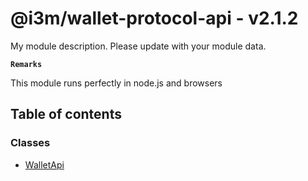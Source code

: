 # @i3m/wallet-protocol-api - v2.1.2

My module description. Please update with your module data.

**`Remarks`**

This module runs perfectly in node.js and browsers

## Table of contents

### Classes

- [WalletApi](classes/WalletApi.md)
